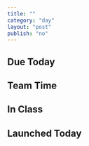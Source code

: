```yaml
---
title: ""
category: "day"
layout: "post"
publish: "no"
---
```


## Due Today

## Team Time

## In Class

## Launched Today

